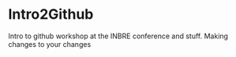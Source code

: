 # Intro2Github
Intro to github workshop at the INBRE conference and stuff.
Making changes to your changes